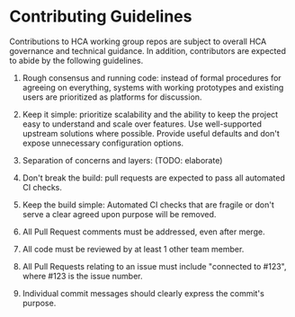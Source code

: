# Contributing Guidelines
Contributions to HCA working group repos are subject to overall HCA
governance and technical guidance. In addition, contributors are
expected to abide by the following guidelines.

1. Rough consensus and running code: instead of formal procedures for
  agreeing on everything, systems with working prototypes and existing
  users are prioritized as platforms for discussion.

1. Keep it simple: prioritize scalability and the ability to keep the
  project easy to understand and scale over features. Use
  well-supported upstream solutions where possible. Provide useful
  defaults and don't expose unnecessary configuration options.

1. Separation of concerns and layers: (TODO: elaborate)

1. Don't break the build: pull requests are expected to pass all
  automated CI checks.

1. Keep the build simple: Automated CI checks that are fragile or don't
  serve a clear agreed upon purpose will be removed.

1. All Pull Request comments must be addressed, even after merge.

1. All code must be reviewed by at least 1 other team member.

1. All Pull Requests relating to an issue must include "connected to 
  #123", where #123 is the issue number.

1. Individual commit messages should clearly express the commit's purpose.
